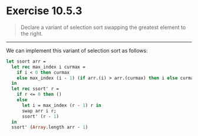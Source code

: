# Exercise 10.5.3

> Declare a variant of selection sort swapping the greatest element to the right.

---

We can implement this variant of selection sort as follows:
```ocaml
let ssort arr =
  let rec max_index i curmax =
    if i < 0 then curmax
    else max_index (i - 1) (if arr.(i) > arr.(curmax) then i else curmax)
  in
  let rec ssort' r =
    if r <= 0 then ()
    else
      let i = max_index (r - 1) r in
      swap arr i r;
      ssort' (r - 1)
  in
  ssort' (Array.length arr - 1)
```
